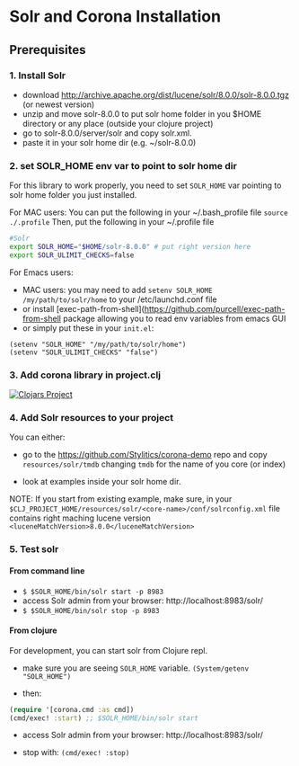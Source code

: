 # Solr and Corona Installation

## Prerequisites

### 1. Install Solr 
* download http://archive.apache.org/dist/lucene/solr/8.0.0/solr-8.0.0.tgz (or newest version)
* unzip and move solr-8.0.0 to put solr home folder in you $HOME directory or any place (outside your clojure project)
* go to solr-8.0.0/server/solr and copy solr.xml.
* paste it in your solr home dir (e.g. ~/solr-8.0.0)


### 2. set SOLR_HOME env var to point to solr home dir 

For this library to work properly, you need to set `SOLR_HOME` var pointing to solr home folder you just installed.

For MAC users:
You can put the following in your ~/.bash_profile file 
`source ./.profile`
Then, put the following in your ~/.profile file
```bash
#Solr
export SOLR_HOME="$HOME/solr-8.0.0" # put right version here
export SOLR_ULIMIT_CHECKS=false
```

For Emacs users:
* MAC users: you may need to add `setenv SOLR_HOME /my/path/to/solr/home` to your /etc/launchd.conf file
* or install [exec-path-from-shell](https://github.com/purcell/exec-path-from-shell package allowing you to read env variables from emacs GUI
* or simply put these in your `init.el`:

```elisp
(setenv "SOLR_HOME" "/my/path/to/solr/home")
(setenv "SOLR_ULIMIT_CHECKS" "false")
```
 
### 3. Add corona library in project.clj
[![Clojars Project](https://img.shields.io/clojars/v/corona.svg)](https://clojars.org/corona)

### 4. Add Solr resources to your project

You can either:
* go to the https://github.com/Stylitics/corona-demo repo and copy `resources/solr/tmdb` changing `tmdb` for the name of you core (or index)

* look at examples inside your solr home dir. 

NOTE: If you start from existing example, make sure, in your `$CLJ_PROJECT_HOME/resources/solr/<core-name>/conf/solrconfig.xml` file contains right maching lucene version
`<luceneMatchVersion>8.0.0</luceneMatchVersion>`


### 5. Test solr

#### From command line

* `$ $SOLR_HOME/bin/solr start -p 8983`
* access Solr admin from your browser: http://localhost:8983/solr/
* `$ $SOLR_HOME/bin/solr stop -p 8983`

#### From clojure

For development, you can start solr from Clojure repl. 

* make sure you are seeing `SOLR_HOME` variable. `(System/getenv "SOLR_HOME")`

* then:
```clojure 
(require '[corona.cmd :as cmd])
(cmd/exec! :start) ;; $SOLR_HOME/bin/solr start
```
* access Solr admin from your browser: http://localhost:8983/solr/

* stop with: `(cmd/exec! :stop)`

